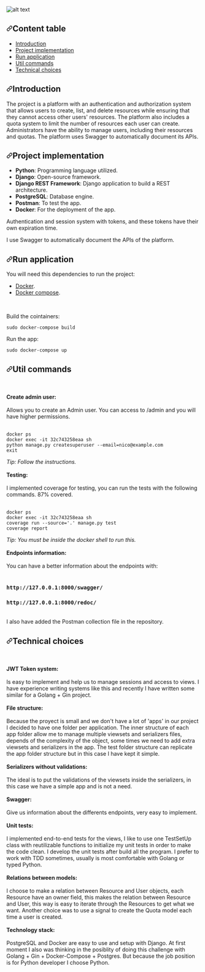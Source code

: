 ![alt text](https://chainstack.com/wp-content/uploads/2019/03/Logo-Blue@3x-Padded.png?raw=true)

<h2><a id="user-content-tabla-de-contenido" class="anchor" aria-hidden="true" href="#tabla-de-contenido"><svg class="octicon octicon-link" viewBox="0 0 16 16" version="1.1" width="16" height="16" aria-hidden="true"><path fill-rule="evenodd" d="M7.775 3.275a.75.75 0 001.06 1.06l1.25-1.25a2 2 0 112.83 2.83l-2.5 2.5a2 2 0 01-2.83 0 .75.75 0 00-1.06 1.06 3.5 3.5 0 004.95 0l2.5-2.5a3.5 3.5 0 00-4.95-4.95l-1.25 1.25zm-4.69 9.64a2 2 0 010-2.83l2.5-2.5a2 2 0 012.83 0 .75.75 0 001.06-1.06 3.5 3.5 0 00-4.95 0l-2.5 2.5a3.5 3.5 0 004.95 4.95l1.25-1.25a.75.75 0 00-1.06-1.06l-1.25 1.25a2 2 0 01-2.83 0z"></path></svg></a>Content table
</h2>
<ul>
  <li><a href="#introduccion-al-proyecto">Introduction</a></li>
  <li><a href="#implementacion-del-proyecto">Project implementation</a></li>
  <li><a href="#iniciar-aplicacion">Run application</a></li>
  <li><a href="#comandos-utiles">Util commands</a></li>
  <li><a href="#technical-choices">Technical choices</a></li>
</ul>

<h2><a id="user-content-introduccion-al-proyecto" class="anchor" aria-hidden="true" href="#introduccion-al-proyecto"><svg class="octicon octicon-link" viewBox="0 0 16 16" version="1.1" width="16" height="16" aria-hidden="true"><path fill-rule="evenodd" d="M7.775 3.275a.75.75 0 001.06 1.06l1.25-1.25a2 2 0 112.83 2.83l-2.5 2.5a2 2 0 01-2.83 0 .75.75 0 00-1.06 1.06 3.5 3.5 0 004.95 0l2.5-2.5a3.5 3.5 0 00-4.95-4.95l-1.25 1.25zm-4.69 9.64a2 2 0 010-2.83l2.5-2.5a2 2 0 012.83 0 .75.75 0 001.06-1.06 3.5 3.5 0 00-4.95 0l-2.5 2.5a3.5 3.5 0 004.95 4.95l1.25-1.25a.75.75 0 00-1.06-1.06l-1.25 1.25a2 2 0 01-2.83 0z"></path></svg></a>Introduction</h2>

The project is a platform with an authentication and authorization system that allows users to create, list, and delete resources while ensuring that they cannot access other users' resources. The platform also includes a quota system to limit the number of resources each user can create. Administrators have the ability to manage users, including their resources and quotas. The platform uses Swagger to automatically document its APIs.

<h2><a id="user-content-implementacion-del-proyecto" class="anchor" aria-hidden="true" href="#implementación-del-proyecto"><svg class="octicon octicon-link" viewBox="0 0 16 16" version="1.1" width="16" height="16" aria-hidden="true"><path fill-rule="evenodd" d="M7.775 3.275a.75.75 0 001.06 1.06l1.25-1.25a2 2 0 112.83 2.83l-2.5 2.5a2 2 0 01-2.83 0 .75.75 0 00-1.06 1.06 3.5 3.5 0 004.95 0l2.5-2.5a3.5 3.5 0 00-4.95-4.95l-1.25 1.25zm-4.69 9.64a2 2 0 010-2.83l2.5-2.5a2 2 0 012.83 0 .75.75 0 001.06-1.06 3.5 3.5 0 00-4.95 0l-2.5 2.5a3.5 3.5 0 004.95 4.95l1.25-1.25a.75.75 0 00-1.06-1.06l-1.25 1.25a2 2 0 01-2.83 0z"></path></svg></a>Project implementation</h2>
<ul>
<li><strong>Python</strong>: Programming language utilized.</li>
<li><strong>Django</strong>: Open-source framework.</li>
<li><strong>Django REST Framework</strong>: Django application to build a REST architecture.</li>
<li><strong>PostgreSQL</strong>: Database engine.</li>
<li><strong>Postman</strong>: To test the app.</li>
<li><strong>Docker</strong>: For the deployment of the app.</li>
</ul>

Authentication and session system with tokens, and these tokens have their own expiration time. 

I use Swagger to automatically document the APIs of the platform.

<h2><a id="user-content-iniciar-aplicacion" class="anchor" aria-hidden="true" href="#iniciar-aplicacion"><svg class="octicon octicon-link" viewBox="0 0 16 16" version="1.1" width="16" height="16" aria-hidden="true"><path fill-rule="evenodd" d="M7.775 3.275a.75.75 0 001.06 1.06l1.25-1.25a2 2 0 112.83 2.83l-2.5 2.5a2 2 0 01-2.83 0 .75.75 0 00-1.06 1.06 3.5 3.5 0 004.95 0l2.5-2.5a3.5 3.5 0 00-4.95-4.95l-1.25 1.25zm-4.69 9.64a2 2 0 010-2.83l2.5-2.5a2 2 0 012.83 0 .75.75 0 001.06-1.06 3.5 3.5 0 00-4.95 0l-2.5 2.5a3.5 3.5 0 004.95 4.95l1.25-1.25a.75.75 0 00-1.06-1.06l-1.25 1.25a2 2 0 01-2.83 0z"></path></svg></a>Run application</h2>

<p>You will need this dependencies to run the project:</p>
<ul>
    <li><a href="https://docs.docker.com/get-docker/" rel="nofollow">Docker</a>.</li>
    <li><a href="https://docs.docker.com/compose/install/" rel="nofollow">Docker compose</a>.</li>
</ul>

<br>


Build the cointainers:

<pre><code>sudo docker-compose build
</code></pre>

Run the app:

<pre><code>sudo docker-compose up
</code></pre>

<h2><a id="user-content-comandos-utiles" class="anchor" aria-hidden="true" href="#comandos-utiles"><svg class="octicon octicon-link" viewBox="0 0 16 16" version="1.1" width="16" height="16" aria-hidden="true"><path fill-rule="evenodd" d="M7.775 3.275a.75.75 0 001.06 1.06l1.25-1.25a2 2 0 112.83 2.83l-2.5 2.5a2 2 0 01-2.83 0 .75.75 0 00-1.06 1.06 3.5 3.5 0 004.95 0l2.5-2.5a3.5 3.5 0 00-4.95-4.95l-1.25 1.25zm-4.69 9.64a2 2 0 010-2.83l2.5-2.5a2 2 0 012.83 0 .75.75 0 001.06-1.06 3.5 3.5 0 00-4.95 0l-2.5 2.5a3.5 3.5 0 004.95 4.95l1.25-1.25a.75.75 0 00-1.06-1.06l-1.25 1.25a2 2 0 01-2.83 0z"></path></svg></a>Util commands</h2>
<br>
<br>
<strong>Create admin user:</strong>
<br>
<br>
Allows you to create an Admin user. You can access to /admin and you will have higher permissions.
<br>
<br>
<pre><code>docker ps
docker exec -it 32c743258eaa sh
python manage.py createsuperuser --email=nico@example.com
exit
</code></pre>

<em>
  Tip: Follow the instructions.
</em>

<br>
<br>
<strong>Testing:</strong>
<br>
<br>
I implemented coverage for testing, you can run the tests with the following commands. 87% covered.
<br>
<br>
<pre><code>docker ps
docker exec -it 32c743258eaa sh
coverage run --source='.' manage.py test
coverage report
</code></pre>
<em>
    Tip: You must be inside the docker shell to run this.
</em>

<br>
<br>
<strong>Endpoints information:</strong>
<br>
<br>
You can have a better information about the endpoints with:
<br>
<br>

### `http://127.0.0.1:8000/swagger/`
### `http://127.0.0.1:8000/redoc/`

<br>
I also have added the Postman collection file in the repository.
<br>

<h2><a id="user-content-technical-choices" class="anchor" aria-hidden="true" href="#technical-choices"><svg class="octicon octicon-link" viewBox="0 0 16 16" version="1.1" width="16" height="16" aria-hidden="true"><path fill-rule="evenodd" d="M7.775 3.275a.75.75 0 001.06 1.06l1.25-1.25a2 2 0 112.83 2.83l-2.5 2.5a2 2 0 01-2.83 0 .75.75 0 00-1.06 1.06 3.5 3.5 0 004.95 0l2.5-2.5a3.5 3.5 0 00-4.95-4.95l-1.25 1.25zm-4.69 9.64a2 2 0 010-2.83l2.5-2.5a2 2 0 012.83 0 .75.75 0 001.06-1.06 3.5 3.5 0 00-4.95 0l-2.5 2.5a3.5 3.5 0 004.95 4.95l1.25-1.25a.75.75 0 00-1.06-1.06l-1.25 1.25a2 2 0 01-2.83 0z"></path></svg></a>Technical choices</h2>

<br>
<br>
<strong>JWT Token system:</strong>
<br>
<br>
Is easy to implement and help us to manage sessions and access to views. I have experience writing systems like this and recently I have written some similar for a Golang + Gin project.
<br>
<br>
<strong>File structure:</strong>
<br>
<br>
Because the proyect is small and we don't have a lot of 'apps' in our project I decided to have one folder per application. The inner structure of each app folder allow me to manage multiple viewsets and serializers files, depends of the complexity of the object, some times we need to add extra viewsets and serializers in the app. The test folder structure can replicate the app folder structure but in this case I have kept it simple.
<br>
<br>
<strong>Serializers without validations:</strong>
<br>
<br>
The ideal is to put the validations of the viewsets inside the serializers, in this case we have a simple app and is not a need.
<br>
<br>
<strong>Swagger:</strong>
<br>
<br>
Give us information about the differents endpoints, very easy to implement.
<br>
<br>
<strong>Unit tests:</strong>
<br>
<br>
I implemented end-to-end tests for the views, I like to use one TestSetUp class with reutilizable functions to initialize my unit tests in order to make the code clean. I develop the unit tests after build all the program. I prefer to work with TDD sometimes, usually is most comfortable with Golang or typed Python.
<br>
<br>
<strong>Relations between models:</strong>
<br>
<br>
I choose to make a relation between Resource and User objects, each Resource have an owner field, this makes the relation between Resource and User, this way is easy to iterate through the Resources to get what we want. Another choice was to use a signal to create the Quota model each time a user is created.
<br>
<br>
<strong>Technology stack:</strong>
<br>
<br>
PostgreSQL and Docker are easy to use and setup with Django. At first moment I also was thinking in the posiblity of doing this challenge with Golang + Gin + Docker-Compose + Postgres. But because the job position is for Python developer I choose Python.
<br>
<br>
